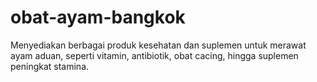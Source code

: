 # obat-ayam-bangkok
Menyediakan berbagai produk kesehatan dan suplemen untuk merawat ayam aduan, seperti vitamin, antibiotik, obat cacing, hingga suplemen peningkat stamina.
